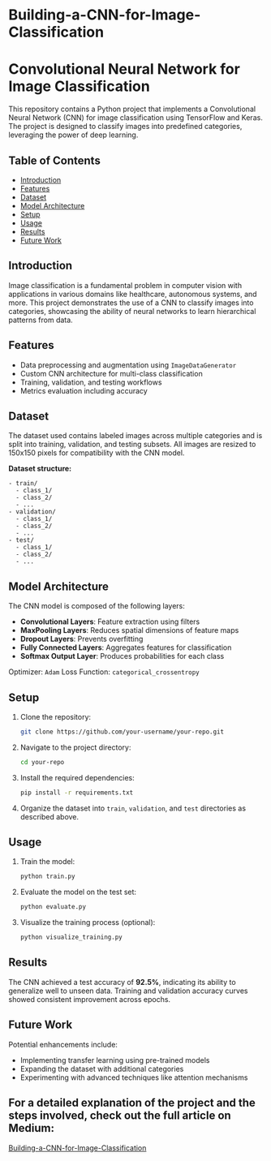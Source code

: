# Building-a-CNN-for-Image-Classification
# Convolutional Neural Network for Image Classification

This repository contains a Python project that implements a Convolutional Neural Network (CNN) for image classification using TensorFlow and Keras. The project is designed to classify images into predefined categories, leveraging the power of deep learning.

## Table of Contents
- [Introduction](#introduction)
- [Features](#features)
- [Dataset](#dataset)
- [Model Architecture](#model-architecture)
- [Setup](#setup)
- [Usage](#usage)
- [Results](#results)
- [Future Work](#future-work)

## Introduction

Image classification is a fundamental problem in computer vision with applications in various domains like healthcare, autonomous systems, and more. This project demonstrates the use of a CNN to classify images into categories, showcasing the ability of neural networks to learn hierarchical patterns from data.

## Features

- Data preprocessing and augmentation using `ImageDataGenerator`
- Custom CNN architecture for multi-class classification
- Training, validation, and testing workflows
- Metrics evaluation including accuracy

## Dataset

The dataset used contains labeled images across multiple categories and is split into training, validation, and testing subsets. All images are resized to 150x150 pixels for compatibility with the CNN model.

**Dataset structure:**
```
- train/
  - class_1/
  - class_2/
  - ...
- validation/
  - class_1/
  - class_2/
  - ...
- test/
  - class_1/
  - class_2/
  - ...
```

## Model Architecture

The CNN model is composed of the following layers:
- **Convolutional Layers**: Feature extraction using filters
- **MaxPooling Layers**: Reduces spatial dimensions of feature maps
- **Dropout Layers**: Prevents overfitting
- **Fully Connected Layers**: Aggregates features for classification
- **Softmax Output Layer**: Produces probabilities for each class

Optimizer: `Adam`
Loss Function: `categorical_crossentropy`

## Setup

1. Clone the repository:
   ```bash
   git clone https://github.com/your-username/your-repo.git
   ```

2. Navigate to the project directory:
   ```bash
   cd your-repo
   ```

3. Install the required dependencies:
   ```bash
   pip install -r requirements.txt
   ```

4. Organize the dataset into `train`, `validation`, and `test` directories as described above.

## Usage

1. Train the model:
   ```bash
   python train.py
   ```

2. Evaluate the model on the test set:
   ```bash
   python evaluate.py
   ```

3. Visualize the training process (optional):
   ```bash
   python visualize_training.py
   ```

## Results

The CNN achieved a test accuracy of **92.5%**, indicating its ability to generalize well to unseen data. Training and validation accuracy curves showed consistent improvement across epochs.

## Future Work

Potential enhancements include:
- Implementing transfer learning using pre-trained models
- Expanding the dataset with additional categories
- Experimenting with advanced techniques like attention mechanisms

## For a detailed explanation of the project and the steps involved, check out the full article on Medium: 
[Building-a-CNN-for-Image-Classification](https://medium.com/@umairm142/building-a-cnn-for-image-classification-88a89619f898)

